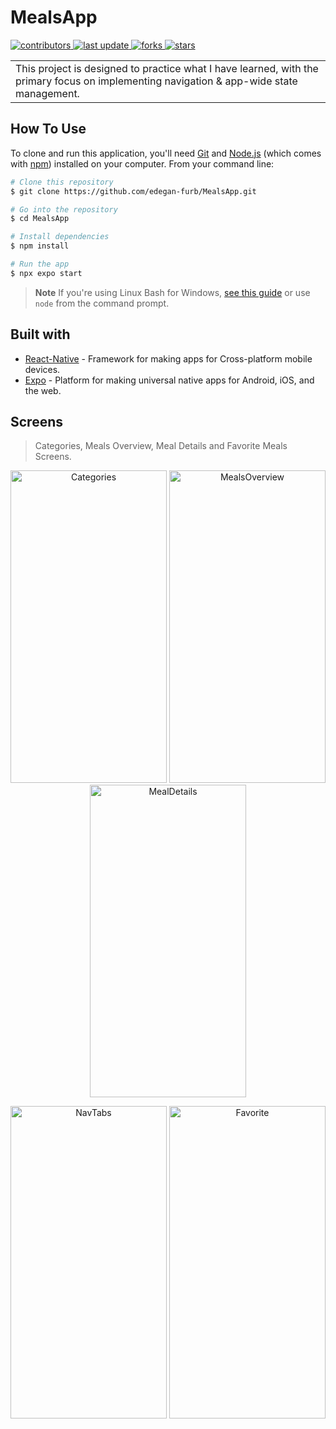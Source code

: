 # MealsApp
 </p>
  <p>
  <a href="https://github.com/edegan-furb/MealsApp/graphs/contributors">
    <img src="https://img.shields.io/github/contributors/edegan-furb/MealsApp" alt="contributors" />
  </a>
  <a href="">
    <img src="https://img.shields.io/github/last-commit/edegan-furb/MealsApp" alt="last update" />
  </a>
  <a href="https://github.com/edegan-furb/MealsApp/network/members">
    <img src="https://img.shields.io/github/forks/edegan-furb/MealsApp" alt="forks" />
  </a>
  <a href="https://github.com/edegan-furb/MealsApp/stargazers">
    <img src="https://img.shields.io/github/stars/edegan-furb/MealsApp" alt="stars" />
  </a>
</p>
<table>
<tr>
<td>
 This project is designed to practice what I have learned, with the primary focus on implementing navigation & app-wide state management. 
</td>
</tr>
</table>

## How To Use

To clone and run this application, you'll need [Git](https://git-scm.com) and [Node.js](https://nodejs.org/en/download/) (which comes with [npm](http://npmjs.com)) installed on your computer. From your command line:

```bash
# Clone this repository
$ git clone https://github.com/edegan-furb/MealsApp.git

# Go into the repository
$ cd MealsApp

# Install dependencies
$ npm install

# Run the app
$ npx expo start 
```

> **Note**
> If you're using Linux Bash for Windows, [see this guide](https://www.howtogeek.com/261575/how-to-run-graphical-linux-desktop-applications-from-windows-10s-bash-shell/) or use `node` from the command prompt.

## Built with 

- [React-Native](https://reactnative.dev/) -  Framework for making apps for Cross-platform mobile devices.
- [Expo](https://expo.dev/) - Platform for making universal native apps for Android, iOS, and the web.

## Screens

> Categories, Meals Overview, Meal Details and Favorite Meals Screens.

<p align="center">
  <a>
    <img src="https://github.com/edegan-furb/MealsApp/blob/master/assets/Screenshot_1701453833.png" alt="Categories" title="Categories Screen" height="500" width="250">
  </a>
  <a>
    <img src="https://github.com/edegan-furb/MealsApp/blob/master/assets/Screenshot_1701453850.png" alt="MealsOverview" title="Meals Overview Screen" height="500" width="250">
  </a>
  <a>
    <img src="https://github.com/edegan-furb/MealsApp/blob/master/assets/Screenshot_1701453883.png" alt="MealDetails" title="Meal Details Screen" height="500" width="250">
  </a>
</p>
<p align="center">
 <a>
    <img src="https://github.com/edegan-furb/MealsApp/blob/master/assets/Screenshot_1701453898.png" alt="NavTabs" title="NavTabs" height="500" width="250">
  </a>
   <a>
    <img src="https://github.com/edegan-furb/MealsApp/blob/master/assets/Screenshot_1701453901.png" alt="Favorite" title="Favorite Screen" height="500" width="250">
  </a>
 </a>
   <a>
  </a>
</p>
